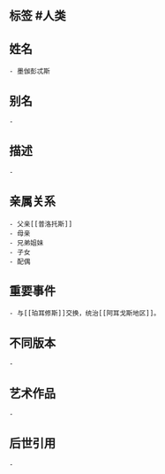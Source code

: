 ## 标签  #人类
## 姓名
	- 墨伽彭忒斯
## 别名
	-
## 描述
	-
## 亲属关系
	- 父亲[[普洛托斯]]
	- 母亲
	- 兄弟姐妹
	- 子女
	- 配偶
## 重要事件
	- 与[[珀耳修斯]]交换，统治[[阿耳戈斯地区]]。
## 不同版本
	-
## 艺术作品
	-
## 后世引用
	-
